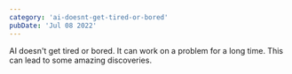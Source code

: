 ```yaml
---
category: 'ai-doesnt-get-tired-or-bored'
pubDate: 'Jul 08 2022'
---
```


AI doesn't get tired or bored.
It can work on a problem for a long time.
This can lead to some amazing discoveries.